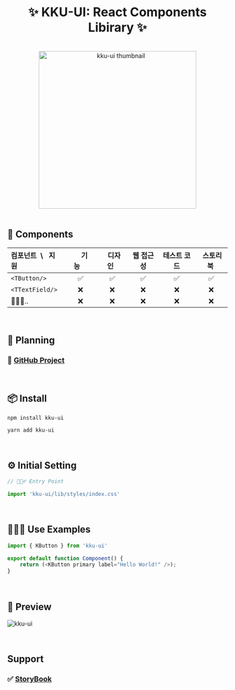 <h1 align="center">✨ KKU-UI: React Components Libirary ✨</h1>

<br>

<div align="center">
  <img width="360" height="360" src="https://github.com/macjjuni/kku-ui/assets/38034518/9b93b70e-a5d5-4d5e-8794-e4b206bff57a" alt="kku-ui thumbnail" >
</div>

<br>





## 🎁 Components

|컴포넌트&nbsp; \ &nbsp; 지원|&nbsp;&nbsp;&nbsp;&nbsp;기능&nbsp;&nbsp;&nbsp;&nbsp;|&nbsp;&nbsp;디자인&nbsp;&nbsp;| 웹 접근성 |테스트 코드|&nbsp;스토리북&nbsp;|
|:---|:---:|:---:|:-----------------:|:----:|:---:|
|`<TButton/>`|✅|✅|✅|✅|✅|
|`<TTextField/>`|❌|❌|❌|❌|❌|
|🏃🏻‍♂️..|❌|❌|❌|❌|❌|

<br>

## 📆 Planning

### 📌 <a href="https://github.com/users/macjjuni/projects/1/views/1" target="_blank" >GitHub Project</a>

<br>

## 📦 Install
```
npm install kku-ui
```
```
yarn add kku-ui
```

<br>

## ⚙️ Initial Setting
```typescript
// 🏃🏻‍♂️ Entry Point

import 'kku-ui/lib/styles/index.css'
```

<br>


## 🧑🏻‍💻 Use Examples

```typescript
import { KButton } from 'kku-ui'

export default function Component() {
    return (<KButton primary label="Hello World!" />);
} 
```

<br>

## 🤖 Preview

![kku-ui](https://github.com/macjjuni/kku-ui/assets/38034518/8a2ab93e-5ef9-4e98-85b7-d6e989fb5c09)


<br>

##  Support

###  ✅ [StoryBook](https://macjjuni.github.io/kku-ui)


